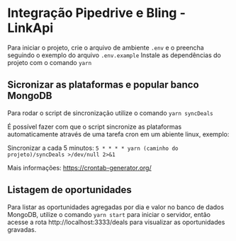 # Integração Pipedrive e Bling - LinkApi

Para iniciar o projeto, crie o arquivo de ambiente `.env` e o preencha seguindo o exemplo do arquivo `.env.example`
Instale as dependências do projeto com o comando `yarn`

## Sicronizar as plataformas e popular banco MongoDB

Para rodar o script de sincronização utilize o comando `yarn syncDeals`

É possível fazer com que o script sincronize as plataformas automaticamente através de uma tarefa cron em um abiente linux, exemplo:

Sincronizar a cada 5 minutos: `5 * * * * yarn (caminho do projeto)/syncDeals >/dev/null 2>&1`

Mais informações: https://crontab-generator.org/

## Listagem de oportunidades

Para listar as oportunidades agregadas por dia e valor no banco de dados MongoDB, utilize o comando `yarn start` para iniciar o servidor, então acesse a rota http://localhost:3333/deals para visualizar as oportunidades gravadas.
